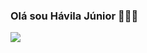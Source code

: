 ### Olá sou Hávila Júnior 👨🏾‍💻

[![](https://img.shields.io/badge/LinkedIn-0077B5?style=for-the-badge&logo=linkedin&logoColor=white)](www.linkedin.com/in/hávila-j-30247a2b7 )
